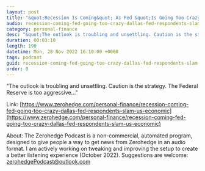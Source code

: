 ```yaml
---
layout: post
title: "&quot;Recession Is Coming&quot; As Fed &quot;Is Going Too Crazy&quot; - Dallas Fed Respondents Slam US Economic Outlook"
audio: recession-coming-fed-going-too-crazy-dallas-fed-respondents-slam-us-economic-0
category: personal-finance
desc: "&quot;The outlook is troubling and unsettling. Caution is the strategy. The Federal Reserve is too aggressive...&quot;"
duration: 00:03:10
length: 190
datetime: Mon, 28 Nov 2022 16:10:00 +0000
tags: podcast
guid: recession-coming-fed-going-too-crazy-dallas-fed-respondents-slam-us-economic-0
order: 0
---
```

&quot;The outlook is troubling and unsettling. Caution is the strategy. The Federal Reserve is too aggressive...&quot;

Link: [https://www.zerohedge.com/personal-finance/recession-coming-fed-going-too-crazy-dallas-fed-respondents-slam-us-economic](https://www.zerohedge.com/personal-finance/recession-coming-fed-going-too-crazy-dallas-fed-respondents-slam-us-economic)

About: The Zerohedge Podcast is a non-commercial, automated program, designed to give people a way to get news from Zerohedge in an audio format.  I am actively working on tweaking and improving the setup to create a better listening experience (October 2022).  Suggestions are welcome: [zerohedgePodcast@outlook.com](mailto:zerohedgePodcast@outlook.com)